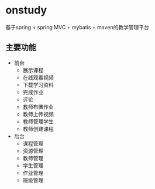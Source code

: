 # onstudy
基于spring + spring MVC + mybatis + maven的教学管理平台

## 主要功能
- 前台
	- 展示课程
	- 在线观看视频
	- 下载学习资料
	- 完成作业
	- 评论
	- 教师布置作业
	- 教师上传视频
	- 教师管理学生
	- 教师创建课程
- 后台
	- 课程管理
	- 资源管理
	- 教师管理
	- 学生管理
	- 作业管理
	- 班级管理
